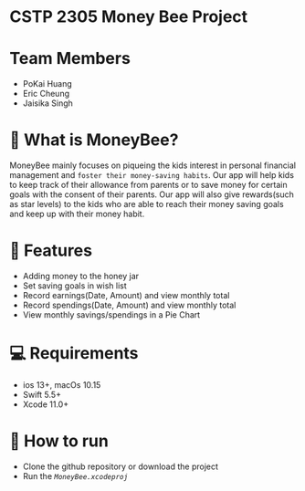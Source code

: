 # CSTP 2305 Money Bee Project

# Team Members
- PoKai Huang
- Eric Cheung
- Jaisika Singh

# 👀 What is MoneyBee?
MoneyBee mainly focuses on piqueing the kids interest in personal financial management and `foster their money-saving habits`. Our app will help kids to keep track of their allowance from parents or to save money for certain goals with the consent of their parents. Our app will also give rewards(such as star levels) to the kids who are able to reach their money saving goals and keep up with their money habit.

# 🚀 Features 
- Adding money to the honey jar
- Set saving goals in wish list
- Record earnings(Date, Amount) and view monthly total
- Record spendings(Date, Amount) and view monthly total
- View monthly savings/spendings in a Pie Chart
  
# 💻 Requirements
- ios 13+, macOs 10.15
- Swift 5.5+
- Xcode 11.0+
  
# 👷 How to run 

- Clone the github repository or download the project  
- Run the *`MoneyBee.xcodeproj`*

